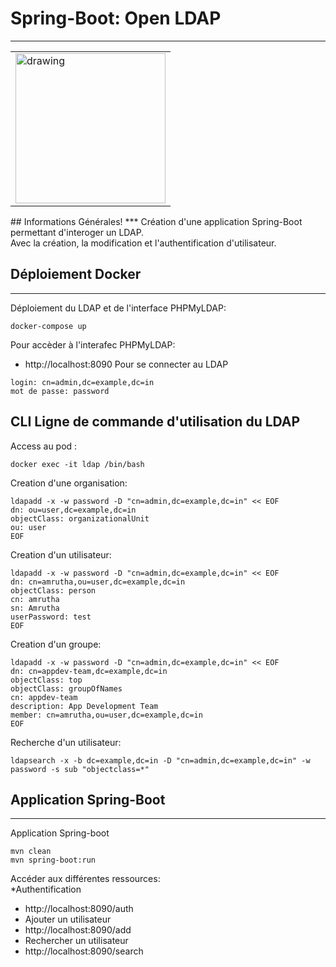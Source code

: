 ﻿## <h1>Spring-Boot: Open LDAP</h1>
***
<table><tr>
  <td><img src="https://github.com/user-attachments/assets/d23a1ecc-9a2d-4b51-bba8-98768fa50144" alt="drawing" height="240px"/></td>
</tr></table>
## Informations Générales!
***
Création d'une application Spring-Boot permettant d'interoger un LDAP.<br/>
Avec la création, la modification et l'authentification d'utilisateur.<br/>

## Déploiement Docker
***
Déploiement du LDAP et de l'interface PHPMyLDAP:<br/>
```
docker-compose up
```
Pour accèder à l'interafec PHPMyLDAP:<br>
* http://localhost:8090
Pour se connecter au LDAP
```
login: cn=admin,dc=example,dc=in
mot de passe: password
```
 
## CLI Ligne de commande d'utilisation du LDAP
Access au pod :<br/>
```
docker exec -it ldap /bin/bash
```
Creation d'une organisation:<br/>
```
ldapadd -x -w password -D "cn=admin,dc=example,dc=in" << EOF
dn: ou=user,dc=example,dc=in
objectClass: organizationalUnit
ou: user
EOF
```
Creation d'un utilisateur:<br/>
```
ldapadd -x -w password -D "cn=admin,dc=example,dc=in" << EOF
dn: cn=amrutha,ou=user,dc=example,dc=in
objectClass: person
cn: amrutha
sn: Amrutha
userPassword: test
EOF
```
Creation d'un groupe:<br/>
```
ldapadd -x -w password -D "cn=admin,dc=example,dc=in" << EOF
dn: cn=appdev-team,dc=example,dc=in
objectClass: top
objectClass: groupOfNames
cn: appdev-team
description: App Development Team
member: cn=amrutha,ou=user,dc=example,dc=in
EOF
```
Recherche d'un utilisateur:<br/>
```
ldapsearch -x -b dc=example,dc=in -D "cn=admin,dc=example,dc=in" -w password -s sub "objectclass=*"
```

## Application Spring-Boot
***
Application Spring-boot
```
mvn clean
mvn spring-boot:run
```
Accéder aux différentes ressources:<br>
*Authentification
* http://localhost:8090/auth
* Ajouter un utilisateur
* http://localhost:8090/add 
* Rechercher un utilisateur
* http://localhost:8090/search 



